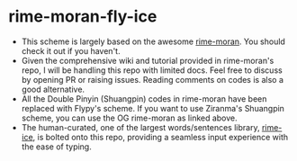 # rime-moran-fly-ice
- This scheme is largely based on the awesome [rime-moran](https://github.com/ksqsf/rime-moran). You should check it out if you haven't.
- Given the comprehensive wiki and tutorial provided in rime-moran's repo, I will be handling this repo with limited docs. Feel free to discuss by opening PR or raising issues. Reading comments on codes is also a good alternative.
- All the Double Pinyin (Shuangpin) codes in rime-moran have been replaced with Flypy's scheme. If you want to use Ziranma's Shuangpin scheme, you can use the OG rime-moran as linked above.
- The human-curated, one of the largest words/sentences library, [rime-ice](https://github.com/iDvel/rime-ice), is bolted onto this repo, providing a seamless input experience with the ease of typing.
